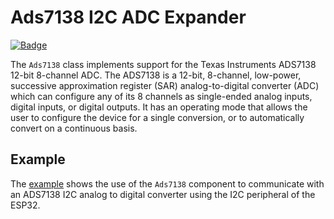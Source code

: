 # Ads7138 I2C ADC Expander

[![Badge](https://components.espressif.com/components/espp/ads7138/badge.svg)](https://components.espressif.com/components/espp/ads7138)

The `Ads7138` class implements support for the Texas Instruments ADS7138 12-bit
8-channel ADC. The ADS7138 is a 12-bit, 8-channel, low-power, successive
approximation register (SAR) analog-to-digital converter (ADC) which can
configure any of its 8 channels as single-ended analog inputs, digital inputs,
or digital outputs. It has an operating mode that allows the user to configure
the device for a single conversion, or to automatically convert on a continuous
basis.

## Example

The [example](./example) shows the use of the `Ads7138` component to communicate
with an ADS7138 I2C analog to digital converter using the I2C peripheral of the
ESP32.

